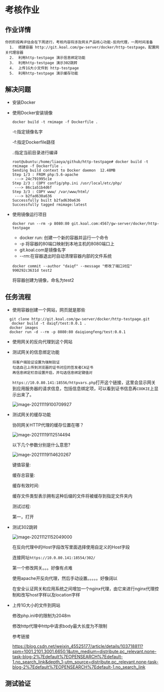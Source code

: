 # 考核作业

## 作业详情

```
你的阶段再评估会在下周进行，考核内容将涉及网关产品核心功能-反向代理，一周时间准备
  1.  搭建容器 http://git.koal.com/gw-server/docker/http-testpage，配置网关代理容器
  2.  利用http-testpage 演示信息绑定功能
  3.  利用http-testpage 演示302跳转
  4.  上传1G大小文件到 http-testpage
  5.  利用http-testpage 演示缓存功能
```



## 解决问题

- 安装Docker

- 使用Docker安装镜像

  ```
  docker build -t rmimage -f Dockerfile .
  ```

  -t:指定镜像名字

  -f:指定Dockerfile路径

  .:指定当前目录进行编译

  ```
  root@ubuntu:/home/liaoya/github/http-testpage# docker build -t rmimage -f Dockerfile .
  Sending build context to Docker daemon  12.48MB
  Step 1/3 : FROM php:5.6-apache
   ---> 24c791995c1e
  Step 2/3 : COPY config/php.ini /usr/local/etc/php/
   ---> 86c1a51b4d6f
  Step 3/3 : COPY www/ /var/www/html/
   ---> b2fad630a636
  Successfully built b2fad630a636
  Successfully tagged rmimage:latest
  ```
  
- 使用镜像运行项目

  ```
  docker run --rm -p 8080:80 git.koal.com:4567/gw-server/docker/http-testpage
  ```

  - docker run: 创建一个新的容器并运行一个命令
  - -p 将容器的80端口映射到本地主机的8080端口上
  - git.koal.com是镜像名字
  - --rm:在容器退出时自动清理容器内部的文件系统
  
  ```
  docker commit --author "daiqf" --message "修改了端口对应" 990292c3631d test2
  ```
  
  将容器创建为镜像，命名为test2

## 任务流程

- 使用容器创建一个网站，网页就是那些

```
  git clone http://git.koal.com/gw-server/docker/http-testpage.git
   docker build -t daiqf/test:0.0.1 .
  docker images
  docker run -d --rm -p 8080:80 daiqiongfeng/test:0.0.1
```

- 使用网关的反向代理到这个网站

- 测试网关的信息绑定功能

  ```
  将客户端验证设置为强制验证
  勾选自己上传到浏览器的证书对应的签发者CA证书
  再信息绑定栏目设置开启，并勾选信息绑定键值对
  ```

  `https://10.0.80.141:18556/httpvars.php`打开这个链接，这里会显示网关到应用服务器的请求信息，包括信息绑定项，可以看到证书信息再`COOKIE`上显示出来了。

  ![image-20211119100709927](C:\Users\admin\AppData\Roaming\Typora\typora-user-images\image-20211119100709927.png)

- 测试网关的缓存功能

  协同网关HTTP代理的缓存位置在哪？

  ![image-20211119112514494](C:\Users\admin\AppData\Roaming\Typora\typora-user-images\image-20211119112514494.png)

  以下几个参数分别是什么意思?

  ![image-20211119114620267](C:\Users\admin\AppData\Roaming\Typora\typora-user-images\image-20211119114620267.png)

  键值容量:

  缓存总容量:

  缓存有效时间:

  缓存文件类型表示拥有这种后缀的文件将被缓存到指定文件夹内

  测试过程:

  第一，打开

- 测试302跳转

  ![image-20211121152049000](C:\Users\admin\AppData\Roaming\Typora\typora-user-images\image-20211121152049000.png)

  在反向代理中的Host字段改写里面选择使用自定义的Host字段

  连接网址`https://10.0.80.141:18554/302/`

  第一个修改网关。。。好像有点难

  使用apache开反向代理，然后手动设置。。。。。好像阔以

  在安全认证网关和应用系统之间增加一个nginx代理，由它来进行nginx代理控制和改写host字样以及location字样

- 上传1G大小的文件到网站

  修改php.ini中的限制为2048m

  修改http代理中http中请求body最大长度为不限制

  参考链接

  https://blog.csdn.net/weixin_45525177/article/details/103718811?spm=1001.2101.3001.6650.1&utm_medium=distribute.pc_relevant.none-task-blog-2%7Edefault%7EOPENSEARCH%7Edefault-1.no_search_link&depth_1-utm_source=distribute.pc_relevant.none-task-blog-2%7Edefault%7EOPENSEARCH%7Edefault-1.no_search_link

## 测试验证

